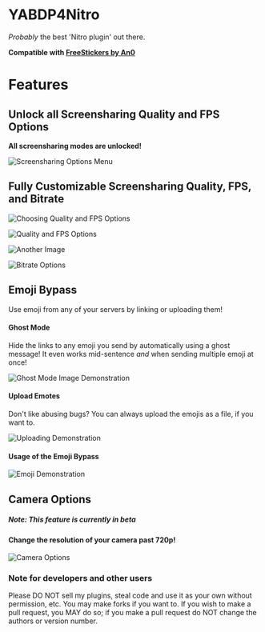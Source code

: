 # YABDP4Nitro

*Probably* the best 'Nitro plugin' out there.

**Compatible with [FreeStickers by An0](https://github.com/An00nymushun/DiscordFreeStickers)**

# Features

## Unlock all Screensharing Quality and FPS Options

**All screensharing modes are unlocked!**

![Screensharing Options Menu](https://user-images.githubusercontent.com/54255074/166120652-b7cc6a10-ea2e-4ad8-975f-6c8d4aabdc5e.png)

## Fully Customizable Screensharing Quality, FPS, and Bitrate
![Choosing Quality and FPS Options](https://user-images.githubusercontent.com/54255074/176584683-efe8eac3-8c6c-4100-9b98-0b2592fbb86f.png)

![Quality and FPS Options](https://user-images.githubusercontent.com/54255074/176584759-847ea486-e2ac-48dd-987a-baef9ec1e179.png)

![Another Image](https://user-images.githubusercontent.com/54255074/183275106-cbee28e6-d550-4637-ab06-0cb065c81283.png)

![Bitrate Options](https://user-images.githubusercontent.com/54255074/191619975-64c61dc5-152a-4bec-995c-98661f823b53.png)



## Emoji Bypass

Use emoji from any of your servers by linking or uploading them!

#### Ghost Mode

Hide the links to any emoji you send by automatically using a ghost message! It even works mid-sentence *and* when sending multiple emoji at once!

![Ghost Mode Image Demonstration](https://user-images.githubusercontent.com/54255074/166120840-50bd98c7-48d0-4772-8d9b-17280e247a02.png)

#### Upload Emotes

Don't like abusing bugs? You can always upload the emojis as a file, if you want to.

![Uploading Demonstration](https://user-images.githubusercontent.com/54255074/191621033-da0db3f6-c5f6-4ba7-9c99-0c8ccf7ed864.gif)


#### Usage of the Emoji Bypass

![Emoji Demonstration](https://user-images.githubusercontent.com/54255074/166121643-58b06bc5-c0a5-4e45-a7e9-c135337b7ed0.gif)

## Camera Options

##### Note: This feature is currently in beta

#### Change the resolution of your camera past 720p!

![Camera Options](https://user-images.githubusercontent.com/54255074/193709954-8a2c4130-31c8-4672-958f-796845808e18.png)


### Note for developers and other users

Please DO NOT sell my plugins, steal code and use it as your own without permission, etc. You may make forks if you want to. If you wish to make a pull request, you MAY do so; if you make a pull request do NOT change the authors or version number. 
